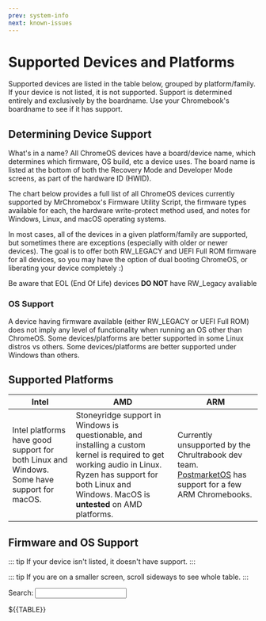 ```yaml
---
prev: system-info
next: known-issues
---
```


<!--
NOTE - do not edit the supported-devices.md file, edit the template file in the supported-devices folder
-->

# Supported Devices and Platforms

Supported devices are listed in the table below, grouped by platform/family. If your device is not listed, it is not supported. Support is determined entirely and exclusively by the boardname. Use your Chromebook's boardname to see if it has support.

## Determining Device Support

What's in a name? All ChromeOS devices have a board/device name, which determines which firmware, OS build, etc a device uses. The board name is listed at the bottom of both the Recovery Mode and Developer Mode screens, as part of the hardware ID (HWID).

The chart below provides a full list of all ChromeOS devices currently supported by MrChromebox's Firmware Utility Script, the firmware types available for each, the hardware write-protect method used, and notes for Windows, Linux, and macOS operating systems.

In most cases, all of the devices in a given platform/family are supported, but sometimes there are exceptions (especially with older or newer devices). The goal is to offer both RW_LEGACY and UEFI Full ROM firmware for all devices, so you may have the option of dual booting ChromeOS, or liberating your device completely :)

Be aware that EOL (End Of Life) devices **DO NOT** have RW_Legacy avaliable

### OS Support

A device having firmware available (either RW_LEGACY or UEFI Full ROM) does not imply any level of functionality when running an OS other than ChromeOS. Some devices/platforms are better supported in some Linux distros vs others. Some devices/platforms are better supported under Windows than others.

## Supported Platforms

| Intel                                                                                      | AMD                                                                                                                                                                                                             | ARM                                                                                                                                                             |
| ------------------------------------------------------------------------------------------ | --------------------------------------------------------------------------------------------------------------------------------------------------------------------------------------------------------------- | --------------------------------------------------------------------------------------------------------------------------------------------------------------- |
| Intel platforms have good support for both Linux and Windows. Some have support for macOS. | Stoneyridge support in Windows is questionable, and installing a custom kernel is required to get working audio in Linux. Ryzen has support for both Linux and Windows. MacOS is **untested** on AMD platforms. | Currently unsupported by the Chrultrabook dev team. [PostmarketOS](https://wiki.postmarketos.org/wiki/Chrome_OS_devices) has support for a few ARM Chromebooks. |

## Firmware and OS Support

::: tip
If your device isn't listed, it doesn't have support.
:::

::: tip
If you are on a smaller screen, scroll sideways to see whole table.
:::

<AddScript script-url="../../supported-devices.js"/>
<p>Search: <input type="text" class="deviceSearch"></p>

<div class="deviceTable">
${{TABLE}}
</div>
